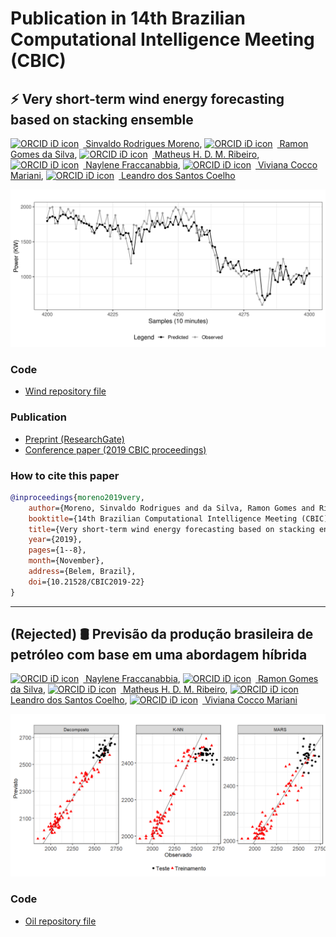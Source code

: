 # Publication in 14th Brazilian Computational Intelligence Meeting (CBIC)
## :zap: Very short-term wind energy forecasting based on stacking ensemble
[<img src="https://orcid.org/sites/default/files/images/orcid_16x16.png" style="width:1em;margin-right:.5em;" alt="ORCID iD icon"></img> Sinvaldo Rodrigues Moreno](https://orcid.org/0000-0001-6565-9605), [<img src="https://orcid.org/sites/default/files/images/orcid_16x16.png" style="width:1em;margin-right:.5em;" alt="ORCID iD icon"></img> Ramon Gomes da Silva](https://orcid.org/0000-0001-8580-7695), [<img src="https://orcid.org/sites/default/files/images/orcid_16x16.png" style="width:1em;margin-right:.5em;" alt="ORCID iD icon"></img> Matheus H. D. M. Ribeiro](https://orcid.org/0000-0001-7387-9077), [<img src="https://orcid.org/sites/default/files/images/orcid_16x16.png" style="width:1em;margin-right:.5em;" alt="ORCID iD icon"></img> Naylene Fraccanabbia](https://orcid.org/0000-0002-5812-9128), [<img src="https://orcid.org/sites/default/files/images/orcid_16x16.png" style="width:1em;margin-right:.5em;" alt="ORCID iD icon"></img> Viviana Cocco Mariani](https://orcid.org/0000-0003-2490-4568), [<img src="https://orcid.org/sites/default/files/images/orcid_16x16.png" style="width:1em;margin-right:.5em;" alt="ORCID iD icon"></img> Leandro dos Santos Coelho](https://orcid.org/0000-0001-5728-943X)

![Prediction](Wind/plot/sample.png)

### Code
- [Wind repository file](Wind)

### Publication
- [Preprint (ResearchGate)](https://www.researchgate.net/publication/336991055_Very_short-term_wind_energy_forecasting_based_on_stacking_ensemble)
- [Conference paper (2019 CBIC proceedings)](http://abricom.org.br/eventos/cbic2019/cbic-paper-22/)

### How to cite this paper
````bibtex
@inproceedings{moreno2019very,
    author={Moreno, Sinvaldo Rodrigues and da Silva, Ramon Gomes and Ribeiro, Matheus Henrique Dal Molin and Fraccanabbia, Naylene and Mariani, Viviana Cocco and Coelho, Leandro Santos},
    booktitle={14th Brazilian Computational Intelligence Meeting (CBIC)},
    title={Very short-term wind energy forecasting based on stacking ensemble},
    year={2019},
    pages={1--8},
    month={November},
    address={Belem, Brazil},
    doi={10.21528/CBIC2019-22}
}
````

----

## (Rejected) :oil_drum: Previsão da produção brasileira de petróleo com base em uma abordagem híbrida
[<img src="https://orcid.org/sites/default/files/images/orcid_16x16.png" style="width:1em;margin-right:.5em;" alt="ORCID iD icon"></img> Naylene Fraccanabbia](https://orcid.org/0000-0002-5812-9128), [<img src="https://orcid.org/sites/default/files/images/orcid_16x16.png" style="width:1em;margin-right:.5em;" alt="ORCID iD icon"></img> Ramon Gomes da Silva](https://orcid.org/0000-0001-8580-7695), [<img src="https://orcid.org/sites/default/files/images/orcid_16x16.png" style="width:1em;margin-right:.5em;" alt="ORCID iD icon"></img> Matheus H. D. M. Ribeiro](https://orcid.org/0000-0001-7387-9077), [<img src="https://orcid.org/sites/default/files/images/orcid_16x16.png" style="width:1em;margin-right:.5em;" alt="ORCID iD icon"></img> Leandro dos Santos Coelho](https://orcid.org/0000-0001-5728-943X), [<img src="https://orcid.org/sites/default/files/images/orcid_16x16.png" style="width:1em;margin-right:.5em;" alt="ORCID iD icon"></img> Viviana Cocco Mariani](https://orcid.org/0000-0003-2490-4568)

![Prediction](Oil/Plot/bolinhas.png)

### Code
- [Oil repository file](Oil)
